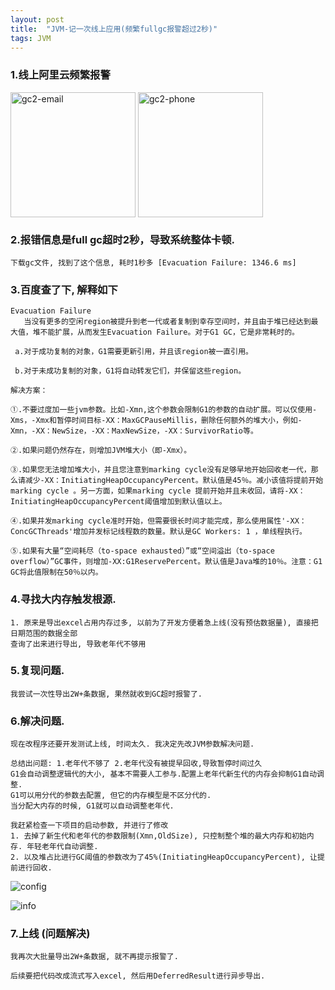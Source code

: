 ```yaml
---
layout: post
title:  "JVM-记一次线上应用(频繁fullgc报警超过2秒)"
tags: JVM
---
```


### 1.线上阿里云频繁报警
    
<img src="../../../images/postimg/gc2-email.png" width = "200" height = "200" alt="gc2-email" align=center />

<img src="../../../images/postimg/gc2-phone.png" width = "200" height = "200" alt="gc2-phone" align=center />

### 2.报错信息是full gc超时2秒，导致系统整体卡顿.

    下载gc文件, 找到了这个信息, 耗时1秒多 [Evacuation Failure: 1346.6 ms]
     
### 3.百度查了下, 解释如下

    Evacuation Failure
       当没有更多的空闲region被提升到老一代或者复制到幸存空间时，并且由于堆已经达到最大值，堆不能扩展，从而发生Evacuation Failure。对于G1 GC，它是非常耗时的。 
    
     a.对于成功复制的对象，G1需要更新引用，并且该region被一直引用。
    
     b.对于未成功复制的对象，G1将自动转发它们，并保留这些region。
    
    解决方案：
    
    ①.不要过度加一些jvm参数。比如-Xmn,这个参数会限制G1的参数的自动扩展。可以仅使用-Xms，-Xmx和暂停时间目标-XX：MaxGCPauseMillis，删除任何额外的堆大小，例如-Xmn，-XX：NewSize，-XX：MaxNewSize，-XX：SurvivorRatio等。
    
    ②.如果问题仍然存在，则增加JVM堆大小（即-Xmx）。
    
    ③.如果您无法增加堆大小，并且您注意到marking cycle没有足够早地开始回收老一代，那么请减少-XX：InitiatingHeapOccupancyPercent。默认值是45％。减小该值将提前开始marking cycle 。另一方面，如果marking cycle 提前开始并且未收回，请将-XX：InitiatingHeapOccupancyPercent阈值增加到默认值以上。
    
    ④.如果并发marking cycle准时开始，但需要很长时间才能完成，那么使用属性'-XX：ConcGCThreads'增加并发标记线程数的数量。默认是GC Workers: 1 ，单线程执行。
    
    ⑤.如果有大量“空间耗尽（to-space exhausted）”或“空间溢出（to-space overflow）”GC事件，则增加-XX:G1ReservePercent。默认值是Java堆的10％。注意：G1 GC将此值限制在50％以内。
    
### 4.寻找大内存触发根源.

    1. 原来是导出excel占用内存过多, 以前为了开发方便着急上线(没有预估数据量), 直接把日期范围的数据全部
    查询了出来进行导出, 导致老年代不够用
   
    
### 5.复现问题.
    
    我尝试一次性导出2W+条数据, 果然就收到GC超时报警了.  
 
### 6.解决问题. 

    现在改程序还要开发测试上线, 时间太久. 我决定先改JVM参数解决问题.
    
    总结出问题: 1.老年代不够了 2.老年代没有被提早回收,导致暂停时间过久
    G1会自动调整逻辑代的大小, 基本不需要人工参与.配置上老年代新生代的内存会抑制G1自动调整.
    G1可以用分代的参数去配置, 但它的内存模型是不区分代的. 
    当分配大内存的时候, G1就可以自动调整老年代.
    
    我赶紧检查一下项目的启动参数, 并进行了修改 
    1. 去掉了新生代和老年代的参数限制(Xmn,OldSize), 只控制整个堆的最大内存和初始内存. 年轻老年代自动调整.
    2. 以及堆占比进行GC阈值的参数改为了45%(InitiatingHeapOccupancyPercent), 让提前进行回收.

![config](../../images/postimg/gc2-config.jpg)

![info](../../images/postimg/gc2-info.jpg)
   
### 7.上线 (问题解决)

    我再次大批量导出2W+条数据, 就不再提示报警了. 
    
    后续要把代码改成流式写入excel, 然后用DeferredResult进行异步导出.
